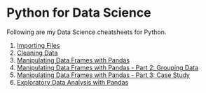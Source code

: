 # Python for Data Science

Following are my Data Science cheatsheets for Python.

1. [Importing Files](https://github.com/kaymal/Python/blob/master/Python%20for%20Data%20Science/Importing%20Files.ipynb)
2. [Cleaning Data](https://github.com/kaymal/Python/blob/master/Python%20for%20Data%20Science/Cleaning%20Data.ipynb)
3. [Manipulating Data Frames with Pandas](https://github.com/kaymal/Python/blob/master/Python%20for%20Data%20Science/Manipulating%20DataFrames%20with%20Pandas.ipynb)
4. [Manipulating Data Frames with Pandas - Part 2: Grouping Data](https://github.com/kaymal/Python/blob/master/Python%20for%20Data%20Science/Manipulating%20DataFrames%20with%20Pandas%20-%202%20(Grouping%20Data).ipynb)
5. [Manipulating Data Frames with Pandas - Part 3: Case Study](https://github.com/kaymal/Python/blob/master/Python%20for%20Data%20Science/Manipulating%20DataFrames%20with%20Pandas%20-%203%20(Case%20Study).ipynb)
6. [Exploratory Data Analysis with Pandas](https://github.com/kaymal/Python/blob/master/Python%20for%20Data%20Science/Exploratory%20Data%20Analysis%20with%20Pandas.ipynb)

